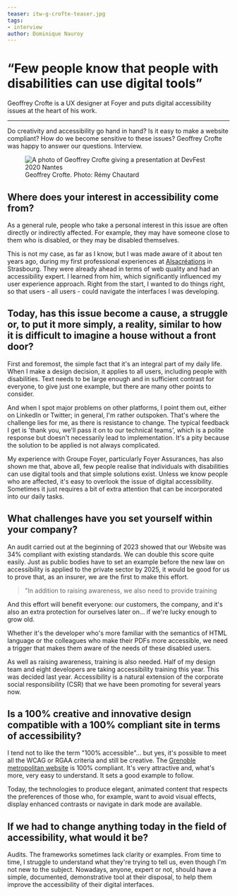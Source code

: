 ```yaml
---
teaser: itw-g-crofte-teaser.jpg
tags:
- interview
author: Dominique Nauroy
---
```

<hgroup>
	<h1><q>Few people know that people with disabilities can use digital tools</q></h1>
	<p>Geoffrey Crofte is a UX designer at Foyer and puts digital accessibility issues at the heart of his work.</p>
</hgroup>
<hr>
<div class="intro">
    <p>Do creativity and accessibility go hand in hand? Is it easy to make a website compliant? How do we become sensitive to these issues? Geoffrey Crofte was happy to answer our questions. Interview.</p>
</div>
<figure role="group" aria-label="Geoffrey Crofte. Photo: Rémy Chautard" class="pic">
    <img src="../../../../content/fr/news/img/itw-g-crofte.jpg" alt="A photo of Geoffrey Crofte giving a presentation at DevFest 2020 Nantes">
    <figcaption>Geoffrey Crofte. Photo: Rémy Chautard</figcaption>
</figure>

<h2>Where does your interest in accessibility come from?</h2>
<p>As a general rule, people who take a personal interest in this issue are often directly or indirectly affected. For example, they may have someone close to them who is disabled, or they may be disabled themselves.</p>
<p>This is not my case, as far as I know, but I was made aware of it about ten years ago, during my first professional experiences at <a href="https://www.alsacreations.com/">Alsacréations</a> in Strasbourg. They were already ahead in terms of web quality and had an accessibility expert. I learned from him, which significantly influenced my user experience approach. Right from the start, I wanted to do things right, so that users - all users - could navigate the interfaces I was developing.</p>
<h2>Today, has this issue become a cause, a struggle or, to put it more simply, a reality, similar to how it is difficult to imagine a house without a front door?</h2>
<p>First and foremost, the simple fact that it's an integral part of my daily life. When I make a design decision, it applies to all users, including people with disabilities. Text needs to be large enough and in sufficient contrast for everyone, to give just one example, but there are many other points to consider.</p>
<p>And when I spot major problems on other platforms, I point them out, either on LinkedIn or Twitter; in general, I'm rather outspoken. That's where the challenge lies for me, as there is resistance to change. The typical feedback I get is 'thank you, we'll pass it on to our technical teams', which is a polite response but doesn't necessarily lead to implementation. It's a pity because the solution to be applied is not always complicated.</p>
<p>My experience with Groupe Foyer, particularly Foyer Assurances, has also shown me that, above all, few people realise that individuals with disabilities can use digital tools and that simple solutions exist. Unless we know people who are affected, it's easy to overlook the issue of digital accessibility. Sometimes it just requires a bit of extra attention that can be incorporated into our daily tasks.</p>
<h2>What challenges have you set yourself within your company?</h2>
<p>An audit carried out at the beginning of 2023 showed that our Website was 34% compliant with existing standards. We can double this score quite easily. Just as public bodies have to set an example before the new law on accessibility is applied to the private sector by 2025, it would be good for us to prove that, as an insurer, we are the first to make this effort.</p>
<blockquote><p>"In addition to raising awareness, we also need to provide training</p></blockquote>
<p>And this effort will benefit everyone: our customers, the company, and it's also an extra protection for ourselves later on... if we're lucky enough to grow old.</p>
<p>Whether it's the developer who's more familiar with the semantics of HTML language or the colleagues who make their PDFs more accessible, we need a trigger that makes them aware of the needs of these disabled users.</p>
<p>As well as raising awareness, training is also needed. Half of my design team and eight developers are taking accessibility training this year. This was decided last year. Accessibility is a natural extension of the corporate social responsibility (CSR) that we have been promoting for several years now.</p>
<h2>Is a 100% creative and innovative design compatible with a 100% compliant site in terms of accessibility?</h2>
<p>I tend not to like the term "100% accessible"... but yes, it's possible to meet all the WCAG or RGAA criteria and still be creative. The <a href="https://www.grenoblealpesmetropole.fr/35-la-metropole-de-grenoble.htm">Grenoble metropolitan website</a> is 100% compliant. It's very attractive and, what's more, very easy to understand. It sets a good example to follow.</p>
<p> Today, the technologies to produce elegant, animated content that respects the preferences of those who, for example, want to avoid visual effects, display enhanced contrasts or navigate in dark mode are available.</p>
<h2>If we had to change anything today in the field of accessibility, what would it be?</h2>
<p>Audits. The frameworks sometimes lack clarity or examples. From time to time, I struggle to understand what they're trying to tell us, even though I'm not new to the subject. Nowadays, anyone, expert or not, should have a simple, documented, demonstrative tool at their disposal, to help them improve the accessibility of their digital interfaces.</p>